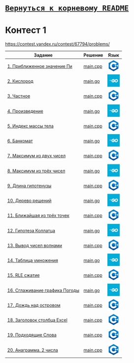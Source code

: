 # [__```Вернуться к корневому README```__](https://github.com/enikk500/CFU/blob/main/README.md)  
# Контест 1
https://contest.yandex.ru/contest/67794/problems/

| Задание | Решение | Язык |
| --- | --- | --- |
| [1. Приближенное значение Пи](https://contest.yandex.ru/contest/67794/problems/1/) | [main.cpp](https://github.com/enikk500/CFU/blob/main/Contests/Contest-2023-09-12/01/main.cpp) | [<img src="https://github.com/enikk500/CFU/blob/main/img/cpp.png" width="40"/>]() |
| [2. Кислород](https://contest.yandex.ru/contest/67794/problems/2/) | [main.go](https://github.com/enikk500/CFU/blob/main/Contests/Contest-2023-09-12/02/main.go) | [<img src="https://github.com/enikk500/CFU/blob/main/img/go.jpg" width="40"/>]() |
| [3. Частное](https://contest.yandex.ru/contest/67794/problems/3/) | [main.cpp](https://github.com/enikk500/CFU/blob/main/Contests/Contest-2023-09-12/03/main.cpp) | [<img src="https://github.com/enikk500/CFU/blob/main/img/cpp.png" width="40"/>]() |
| [4. Произведение](https://contest.yandex.ru/contest/67794/problems/4/) | [main.go](https://github.com/enikk500/CFU/blob/main/Contests/Contest-2023-09-12/04/main.go) | [<img src="https://github.com/enikk500/CFU/blob/main/img/go.jpg" width="40"/>]() |
| [5. Индекс массы тела](https://contest.yandex.ru/contest/67794/problems/5/) | [main.cpp](https://github.com/enikk500/CFU/blob/main/Contests/Contest-2023-09-12/05/main.cpp) | [<img src="https://github.com/enikk500/CFU/blob/main/img/cpp.png" width="40"/>]() |
| [6. Банкомат](https://contest.yandex.ru/contest/67794/problems/6/) | [main.go](https://github.com/enikk500/CFU/blob/main/Contests/Contest-2023-09-12/06/main.go) | [<img src="https://github.com/enikk500/CFU/blob/main/img/go.jpg" width="40"/>]() |
| [7. Максимум из двух чисел](https://contest.yandex.ru/contest/67794/problems/7/) | [main.cpp](https://github.com/enikk500/CFU/blob/main/Contests/Contest-2023-09-12/07/main.cpp) | [<img src="https://github.com/enikk500/CFU/blob/main/img/cpp.png" width="40"/>]() |
| [8. Максимум из трёх чисел](https://contest.yandex.ru/contest/67794/problems/8/) | [main.go](https://github.com/enikk500/CFU/blob/main/Contests/Contest-2023-09-12/08/main.go) | [<img src="https://github.com/enikk500/CFU/blob/main/img/go.jpg" width="40"/>]() |
| [9. Длина гипотенузы](https://contest.yandex.ru/contest/67794/problems/9/) | [main.cpp](https://github.com/enikk500/CFU/blob/main/Contests/Contest-2023-09-12/09/main.cpp) | [<img src="https://github.com/enikk500/CFU/blob/main/img/cpp.png" width="40"/>]() |
| [10. Дерево решений](https://contest.yandex.ru/contest/67794/problems/10/) | [main.go](https://github.com/enikk500/CFU/blob/main/Contests/Contest-2023-09-12/10/main.go) | [<img src="https://github.com/enikk500/CFU/blob/main/img/go.jpg" width="40"/>]() |
| [11. Ближайшая из трёх точек](https://contest.yandex.ru/contest/67794/problems/11/) | [main.cpp](https://github.com/enikk500/CFU/blob/main/Contests/Contest-2023-09-12/11/main.cpp) | [<img src="https://github.com/enikk500/CFU/blob/main/img/cpp.png" width="40"/>]() |
| [12. Гипотеза Коллатца](https://contest.yandex.ru/contest/67794/problems/12/) | [main.go](https://github.com/enikk500/CFU/blob/main/Contests/Contest-2023-09-12/12/main.go) | [<img src="https://github.com/enikk500/CFU/blob/main/img/go.jpg" width="40"/>]() |
| [13. Вывод чисел волнами](https://contest.yandex.ru/contest/67794/problems/13/) | [main.cpp](https://github.com/enikk500/CFU/blob/main/Contests/Contest-2023-09-12/13/main.cpp) | [<img src="https://github.com/enikk500/CFU/blob/main/img/cpp.png" width="40"/>]() |
| [14. Таблица умножения](https://contest.yandex.ru/contest/67794/problems/14/) | [main.go](https://github.com/enikk500/CFU/blob/main/Contests/Contest-2023-09-12/14/main.go) | [<img src="https://github.com/enikk500/CFU/blob/main/img/go.jpg" width="40"/>]() |
| [15. RLE сжатие](https://contest.yandex.ru/contest/67794/problems/15/) | [main.cpp](https://github.com/enikk500/CFU/blob/main/Contests/Contest-2023-09-12/15/main.cpp) | [<img src="https://github.com/enikk500/CFU/blob/main/img/cpp.png" width="40"/>]() |
| [16. Сглаживание графика Погоды](https://contest.yandex.ru/contest/67794/problems/16/) | [main.go](https://github.com/enikk500/CFU/blob/main/Contests/Contest-2023-09-12/16/main.go) | [<img src="https://github.com/enikk500/CFU/blob/main/img/go.jpg" width="40"/>]() |
| [17. Дождь над островом](https://contest.yandex.ru/contest/67794/problems/17/) | [main.cpp](https://github.com/enikk500/CFU/blob/main/Contests/Contest-2023-09-12/17/main.cpp) | [<img src="https://github.com/enikk500/CFU/blob/main/img/cpp.png" width="40"/>]() |
| [18. Заголовок столбца Excel](https://contest.yandex.ru/contest/67794/problems/18/) | [main.cpp](https://github.com/enikk500/CFU/blob/main/Contests/Contest-2023-09-12/18/main.cpp) | [<img src="https://github.com/enikk500/CFU/blob/main/img/cpp.png" width="40"/>]() |
| [19. Подходящие Слова](https://contest.yandex.ru/contest/67794/problems/19/) | [main.cpp](https://github.com/enikk500/CFU/blob/main/Contests/Contest-2023-09-12/19/main.cpp) | [<img src="https://github.com/enikk500/CFU/blob/main/img/cpp.png" width="40"/>]() |
| [20. Анаграмма. 2 числа](https://contest.yandex.ru/contest/67794/problems/20/) | [main.cpp](https://github.com/enikk500/CFU/blob/main/Contests/Contest-2023-09-12/20/main.cpp) | [<img src="https://github.com/enikk500/CFU/blob/main/img/cpp.png" width="40"/>]() |
